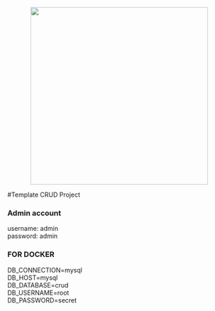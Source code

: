 <p align="center"><a href="https://laravel.com" target="_blank"><img src="https://raw.githubusercontent.com/laravel/art/master/logo-lockup/5%20SVG/2%20CMYK/1%20Full%20Color/laravel-logolockup-cmyk-red.svg" width="400"></a></p>

#Template CRUD Project

### Admin account
username: admin <br>
password: admin <br>

### FOR DOCKER
DB_CONNECTION=mysql<br>
DB_HOST=mysql<br>
DB_DATABASE=crud<br>
DB_USERNAME=root<br>
DB_PASSWORD=secret<br>

